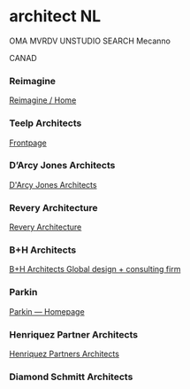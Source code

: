 # architect NL

OMA
MVRDV
UNSTUDIO
SEARCH
Mecanno



CANAD
### Reimagine

[Reimagine / Home](https://reimagine.ca/)

### Teelp Architects

[Frontpage](http://www.teeplearch.com/)

### D’Arcy Jones Architects

[D'Arcy Jones Architects](https://www.darcyjones.com/)

### Revery Architecture

[Revery Architecture](https://reveryarchitecture.com/)

### B+H Architects

[B+H Architects Global design + consulting firm](https://bharchitects.com/en/)

### Parkin

[Parkin — Homepage](https://www.parkin.ca/)

### Henriquez Partner Architects

[Henriquez Partners Architects](https://henriquezpartners.com/)

### Diamond Schmitt Architects


